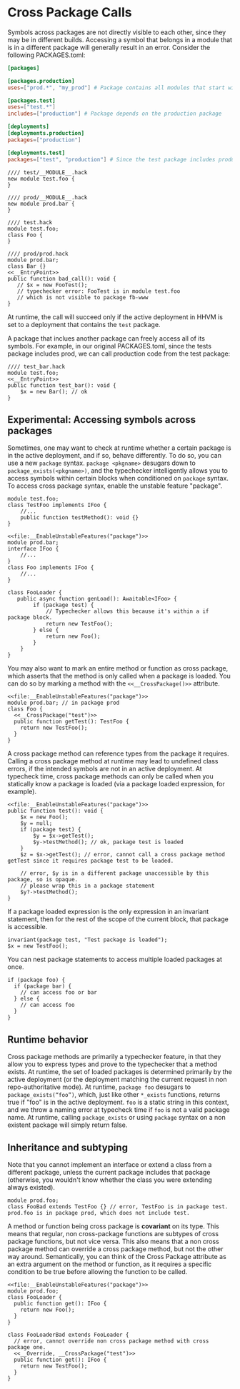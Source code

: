 # Cross Package Calls

Symbols across packages are not directly visible to each other, since they may be in different builds. Accessing a symbol that belongs in a module that is in a different package will generally result in an error. Consider the following PACKAGES.toml:

```toml
[packages]

[packages.production]
uses=["prod.*", "my_prod"] # Package contains all modules that start with `prod`, and the module "my_prod".

[packages.test]
uses=["test.*"]
includes=["production"] # Package depends on the production package

[deployments]
[deployments.production]
packages=["production"]

[deployments.test]
packages=["test", "production"] # Since the test package includes production, they must be deployed together.
```

```hack file:example1.hack
//// test/__MODULE__.hack
new module test.foo {
}
```
```hack file:example1.hack
//// prod/__MODULE__.hack
new module prod.bar {
}
```

```hack file:example1.hack
//// test.hack
module test.foo;
class Foo {
}
```

```hack file:example1.hack
//// prod/prod.hack
module prod.bar;
class Bar {}
<<__EntryPoint>>
public function bad_call(): void {
   // $x = new FooTest();
   // typechecker error: FooTest is in module test.foo
   // which is not visible to package fb-www
}
```
At runtime, the call will succeed only if the active deployment in HHVM is set to a deployment that contains the `test` package.

A package that inclues another package can freely access all of its symbols. For example, in our original PACKAGES.toml, since the tests package includes prod, we can call production code from the test package:

```hack file:example1.hack
//// test_bar.hack
module test.foo;
<<__EntryPoint>>
public function test_bar(): void {
    $x = new Bar(); // ok
}

```


## Experimental: Accessing symbols across packages

Sometimes, one may want to check at runtime whether a certain package is in the active deployment, and if so, behave differently. To do so, you can use a new `package` syntax. `package <pkgname>` desugars down to `package_exists(<pkgname>)`, and the typechecker intelligently allows you to access symbols within certain blocks when conditioned on `package` syntax. To access cross package syntax, enable the unstable feature "package".

```hack no-extract
module test.foo;
class TestFoo implements IFoo {
    //...
    public function testMethod(): void {}
}
```

```hack no-extract
<<file:__EnableUnstableFeatures("package")>>
module prod.bar;
interface IFoo {
    //...
}
class Foo implements IFoo {
    //...
}

class FooLoader {
   public async function genLoad(): Awaitable<IFoo> {
        if (package test) {
            // Typechecker allows this because it's within a if package block.
            return new TestFoo();
        } else {
            return new Foo();
        }
    }
}
```

You may also want to mark an entire method or function as cross package, which asserts that the method is only called when a package is loaded. You can do so by marking a method with the `<<__CrossPackage()>>` attribute.

```hack no-extract
<<file:__EnableUnstableFeatures("package")>>
module prod.bar; // in package prod
class Foo {
  <<__CrossPackage("test")>>
  public function getTest(): TestFoo {
    return new TestFoo();
  }
}
```
A cross package method can reference types from the package it requires. Calling a cross package method at runtime may lead to undefined class errors,  if the intended symbols are not in an active deployment. At typecheck time, cross package methods can only be called when you statically know a package is loaded (via a package loaded expression, for example).

```hack no-extract
<<file:__EnableUnstableFeatures("package")>>
public function test(): void {
    $x = new Foo();
    $y = null;
    if (package test) {
        $y = $x->getTest();
        $y->testMethod(); // ok, package test is loaded
    }
    $z = $x->getTest(); // error, cannot call a cross package method getTest since it requires package test to be loaded.

    // error, $y is in a different package unaccessible by this package, so is opaque.
    // please wrap this in a package statement
    $y?->testMethod();
}
```

If a package loaded expression is the only expression in an invariant statement, then for the rest of the scope of the current block, that package is accessible.
```hack no-extract
invariant(package test, "Test package is loaded");
$x = new TestFoo();
```
You can nest package statements to access multiple loaded packages at once.

```hack no-extract
if (package foo) {
  if (package bar) {
    // can access foo or bar
  } else {
    // can access foo
  }
}
```
## Runtime behavior

Cross package methods are primarily a typechecker feature, in that they allow you to express types and prove to the typechecker that a method exists. At runtime, the set of loaded packages is determined primarily by the active deployment (or the deployment matching the current request in non repo-authoritative mode). At runtime, `package foo` desugars to `package_exists(“foo”)`, which, just like other `*_exists` functions, returns true if "foo" is in the active deployment. `foo` is a static string in this context, and we throw a naming error at typecheck time if `foo` is not a valid package name. At runtime, calling `package_exists` or using `package` syntax on a non existent package will simply return false.

## Inheritance and subtyping

Note that you cannot implement an interface or extend a class from a different package, unless the current package includes that package (otherwise, you wouldn't know whether the class you were extending always existed).
```hack no-extract
module prod.foo;
class FooBad extends TestFoo {} // error, TestFoo is in package test. prod.foo is in package prod, which does not include test.
```

A method or function being cross package is **covariant** on its type. This means that regular, non cross-package functions are subtypes of cross package functions, but not vice versa. This also means that a non cross package method can override a cross package method, but not the other way around. Semantically, you can think of the Cross Package attribute as an extra argument on the method or function, as it requires a specific condition to be true before allowing the function to be called.

```hack no-extract
<<file:__EnableUnstableFeatures("package")>>
module prod.foo;
class FooLoader {
  public function get(): IFoo {
    return new Foo();
  }
}

class FooLoaderBad extends FooLoader {
  // error, cannot override non cross package method with cross package one.
  <<__Override, __CrossPackage("test")>>
  public function get(): IFoo {
    return new TestFoo();
  }
}
```
